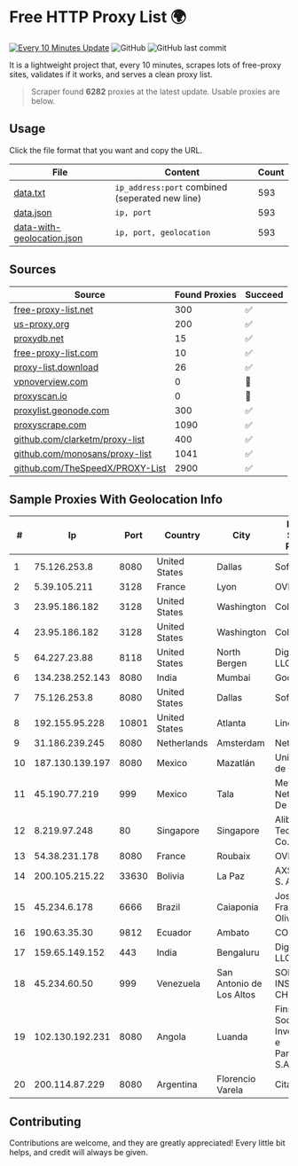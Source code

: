 
# Free HTTP Proxy List 🌍

[![Every 10 Minutes Update](https://github.com/mertguvencli/http-proxy-list/actions/workflows/main.yml/badge.svg?branch=main)](https://github.com/mertguvencli/http-proxy-list/actions/workflows/main.yml)
![GitHub](https://img.shields.io/github/license/mertguvencli/http-proxy-list)
![GitHub last commit](https://img.shields.io/github/last-commit/mertguvencli/http-proxy-list)

It is a lightweight project that, every 10 minutes, scrapes lots of free-proxy sites, validates if it works, and serves a clean proxy list.


> Scraper found **6282** proxies at the latest update. Usable proxies are below.

## Usage

Click the file format that you want and copy the URL.


|File|Content|Count|
|----|-------|-----|
|[data.txt](https://raw.githubusercontent.com/mertguvencli/http-proxy-list/main/proxy-list/data.txt)|`ip_address:port` combined (seperated new line)|593|
|[data.json](https://raw.githubusercontent.com/mertguvencli/http-proxy-list/main/proxy-list/data.json)|`ip, port`|593|
|[data-with-geolocation.json](https://raw.githubusercontent.com/mertguvencli/http-proxy-list/main/proxy-list/data-with-geolocation.json)|`ip, port, geolocation`|593|

## Sources

|Source|Found Proxies|Succeed|
|------|-------------|-------|
|[free-proxy-list.net](https://free-proxy-list.net)|300|✅|
|[us-proxy.org](https://www.us-proxy.org)|200|✅|
|[proxydb.net](http://proxydb.net)|15|✅|
|[free-proxy-list.com](https://free-proxy-list.com/?page=&port=&type%5B%5D=http&type%5B%5D=https&up_time=0&search=Search)|10|✅|
|[proxy-list.download](https://www.proxy-list.download/HTTP)|26|✅|
|[vpnoverview.com](https://vpnoverview.com/privacy/anonymous-browsing/free-proxy-servers)|0|🚫|
|[proxyscan.io](https://www.proxyscan.io)|0|🚫|
|[proxylist.geonode.com](https://proxylist.geonode.com/api/proxy-list?limit=300&page=1&sort_by=lastChecked&sort_type=desc&protocols=http,https)|300|✅|
|[proxyscrape.com](https://api.proxyscrape.com/v2/?request=displayproxies&protocol=http&timeout=10000&country=all&ssl=all&anonymity=all)|1090|✅|
|[github.com/clarketm/proxy-list](https://raw.githubusercontent.com/clarketm/proxy-list/master/proxy-list-raw.txt)|400|✅|
|[github.com/monosans/proxy-list](https://raw.githubusercontent.com/monosans/proxy-list/main/proxies/http.txt)|1041|✅|
|[github.com/TheSpeedX/PROXY-List](https://raw.githubusercontent.com/TheSpeedX/PROXY-List/master/http.txt)|2900|✅|


## Sample Proxies With Geolocation Info

|#|Ip|Port|Country|City|Internet Service Provider|
|-|--|----|-------|----|-------------------------|
|1|75.126.253.8|8080|United States|Dallas|SoftLayer|
|2|5.39.105.211|3128|France|Lyon|OVH SAS|
|3|23.95.186.182|3128|United States|Washington|ColoCrossing|
|4|23.95.186.182|3128|United States|Washington|ColoCrossing|
|5|64.227.23.88|8118|United States|North Bergen|DigitalOcean, LLC|
|6|134.238.252.143|8080|India|Mumbai|Google LLC|
|7|75.126.253.8|8080|United States|Dallas|SoftLayer|
|8|192.155.95.228|10801|United States|Atlanta|Linode, LLC|
|9|31.186.239.245|8080|Netherlands|Amsterdam|NetSkope Inc|
|10|187.130.139.197|8080|Mexico|Mazatlán|Uninet S.A. de C.V.|
|11|45.190.77.219|999|Mexico|Tala|Meta Networks SA De CV|
|12|8.219.97.248|80|Singapore|Singapore|Alibaba (US) Technology Co., Ltd.|
|13|54.38.231.178|8080|France|Roubaix|OVH SAS|
|14|200.105.215.22|33630|Bolivia|La Paz|AXS Bolivia S. A.|
|15|45.234.6.178|6666|Brazil|Caiaponia|Josuel Francisco De Oliveira - ME|
|16|190.63.35.30|9812|Ecuador|Ambato|CONECEL|
|17|159.65.149.152|443|India|Bengaluru|DigitalOcean, LLC|
|18|45.234.60.50|999|Venezuela|San Antonio de Los Altos|SOLUCIONES INSTALRED CH&C C.A.|
|19|102.130.192.231|8080|Angola|Luanda|Finstar - Sociedade de Investimento e Participacoes S.A|
|20|200.114.87.229|8080|Argentina|Florencio Varela|Citarella S.A|



## Contributing

Contributions are welcome, and they are greatly appreciated! Every
little bit helps, and credit will always be given.


